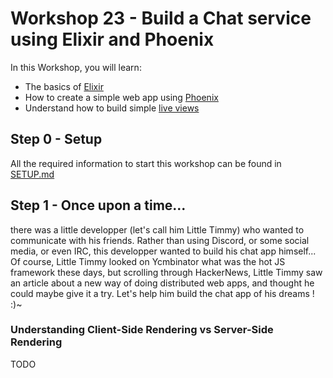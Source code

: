 # Workshop 23 - Build a Chat service using Elixir and Phoenix

In this Workshop, you will learn:
 - The basics of [Elixir](https://elixir-lang.org/)
 - How to create a simple web app using [Phoenix](https://www.phoenixframework.org/)
 - Understand how to build simple [live views](https://hexdocs.pm/phoenix_live_view/Phoenix.LiveView.html)

## Step 0 - Setup

All the required information to start this workshop can be found in [SETUP.md](./SETUP.md)

## Step 1 - Once upon a time...

there was a little developper (let's call him Little Timmy) who wanted to communicate with his friends.
Rather than using Discord, or some social media, or even IRC, this developper wanted to build his chat app himself...
Of course, Little Timmy looked on Ycmbinator what was the hot JS framework these days, but scrolling through HackerNews,
Little Timmy saw an article about a new way of doing distributed web apps, and thought he could maybe give it a try.
Let's help him build the chat app of his dreams ! :)~

### Understanding Client-Side Rendering vs Server-Side Rendering

TODO

